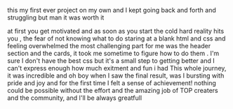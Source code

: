 this my first ever project on my own and I kept going back and forth and struggling  but man it was worth it 

at first you get motivated and as soon as you start the cold hard reality hits you , the fear of not knowing what to do staring at a blank html and css and feeling overwhelmed 
the most challenging part for me was the header section and the cards, it took me sometime to figure how to do them .
I'm sure I don't have the best css but it's a small step to getting better 
and I can't express enough how much exitment and fun i had This whole journey, it was incredible 
and oh boy when I saw the final result, was I bursting with pride and joy and for the first time I felt a sense of achievement!
nothing could be possible without the effort and the amazing job of TOP creaters and the community, and I'll be always greatfull

